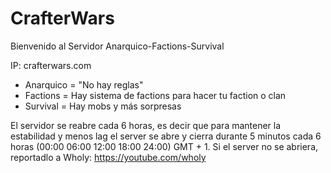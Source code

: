 # CrafterWars

Bienvenido al Servidor Anarquico-Factions-Survival

IP: crafterwars.com

- Anarquico = "No hay reglas"
- Factions = Hay sistema de factions para hacer tu faction o clan
- Survival = Hay mobs y más sorpresas

El servidor se reabre cada 6 horas, es decir que para mantener la estabilidad y menos lag el server se abre y cierra durante 5 minutos cada 6 horas (00:00 06:00 12:00 18:00 24:00) GMT + 1. Si el server no se abriera, reportadlo a Wholy: https://youtube.com/wholy 
